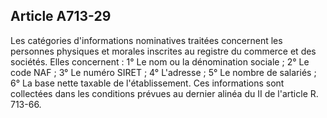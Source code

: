 Article A713-29
----
Les catégories d'informations nominatives traitées concernent les personnes
physiques et morales inscrites au registre du commerce et des sociétés. Elles
concernent : 1° Le nom ou la dénomination sociale ; 2° Le code NAF ; 3° Le
numéro SIRET ; 4° L'adresse ; 5° Le nombre de salariés ; 6° La base nette
taxable de l'établissement. Ces informations sont collectées dans les conditions
prévues au dernier alinéa du II de l'article R. 713-66.
